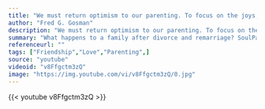```yaml
---
title: "We must return optimism to our parenting. To focus on the joys, not the hassles; the love, not the disappointments; the common sense, not the complexities."
author: "Fred G. Gosman"
description: "We must return optimism to our parenting. To focus on the joys, not the hassles; the love, not the disappointments; the common sense, not the complexities. - Fred G. Gosman quotes from GetInspired365.com"
summary: "What happens to a family after divorce and remarriage? SoulPancake brings together a blended family and gives them an opportunity to express how they feel about each other."
referenceurl: ""
tags: ["Friendship","Love","Parenting",]
source: "youtube"
videoid: "v8Ffgctm3zQ"
image: "https://img.youtube.com/vi/v8Ffgctm3zQ/0.jpg"
---
```


{{< youtube v8Ffgctm3zQ >}}
